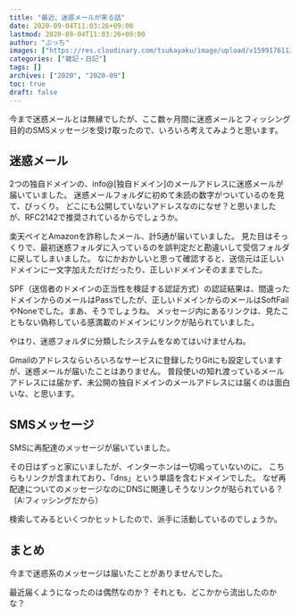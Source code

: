 ```yaml
---
title: "最近、迷惑メールが来る話"
date: 2020-09-04T11:03:26+09:00
lastmod: 2020-09-04T11:03:26+09:00
author: "ぶっち"
images: ["https://res.cloudinary.com/tsukayaku/image/upload/v1599176113/Blog-personal/meiwaku_mail/thumb.svg"]
categories: ["雑記・日記"]
tags: []
archives: ["2020", "2020-09"]
toc: true
draft: false
---
```


今まで迷惑メールとは無縁でしたが、ここ数ヶ月間に迷惑メールとフィッシング目的のSMSメッセージを受け取ったので、いろいろ考えてみようと思います。

## 迷惑メール

2つの独自ドメインの、info@[独自ドメイン]のメールアドレスに迷惑メールが届いていました。
迷惑メールフォルダに初めて未読の数字がついているのを見て、びっくり。
どこにも公開していないアドレスなのになぜ？と思いましたが、RFC2142で推奨されているからでしょうか。

楽天ペイとAmazonを詐称したメール、計5通が届いていました。
見た目はそっくりで、最初迷惑フォルダに入っているのを誤判定だと勘違いして受信フォルダに戻してしまいました。
なにかおかしいと思って確認すると、送信元は正しいドメインに一文字加えただけだったり、正しいドメインそのままでした。

SPF（送信者のドメインの正当性を検証する認証方式）の認証結果は、間違ったドメインからのメールはPassでしたが、正しいドメインからのメールはSoftFailやNoneでした。まあ、そうでしょうね。
メッセージ内にあるリンクは、見たこともない偽称している感満載のドメインにリンクが貼られていました。

やはり、迷惑フォルダに分類したシステムをなめてはいけませんね。

Gmailのアドレスならいろいろなサービスに登録したりGitにも設定していますが、迷惑メールが届いたことはありません。
普段使いの知れ渡っているメールアドレスには届かず、未公開の独自ドメインのメールアドレスには届くのは面白いな、と思います。

## SMSメッセージ

SMSに再配達のメッセージが届いていました。

その日はずっと家にいましたが、インターホンは一切鳴っていないのに。
こちらもリンクが含まれており、「dns」という単語を含むドメインでした。
なぜ再配達についてのメッセージなのにDNSに関連しそうなリンクが貼られている？（A:フィッシングだから）

検索してみるといくつかヒットしたので、派手に活動しているのでしょうか。

## まとめ

今まで迷惑系のメッセージは届いたことがありませんでした。

最近届くようになったのは偶然なのか？
それとも、どこかから流出したのかな？
